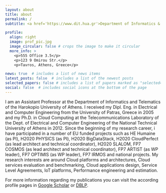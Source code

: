```yaml
---
layout: about
title: about
permalink: /
subtitle: <a href='https://www.dit.hua.gr'>Department of Informatics & Telematics, Harokopio University of Athens</a>

profile:
  align: right
  image: prof_pic.jpg
  image_circular: false # crops the image to make it circular
  more_info: >
    <p>555 Office 3.5</p>
    <p>123 9 Omirou Str.</p>
    <p>Tavros, Athens, Greece</p>

news: true  # includes a list of news items
latest_posts: false  # includes a list of the newest posts
selected_papers: false # includes a list of papers marked as "selected={true}"
social: false  # includes social icons at the bottom of the page
---
```


I am an Assistant Professor at the Department of Informatics and Telematics of the Harokopio University of Athens. I received my Dipl. Eng. in Electrical and Computer Engineering from the University of Patras, Greece in 2005 and my Ph.D. in Cloud Computing at the Telecommunications Laboratory of the Dept. of Electrical and Computer Engineering of the National Technical University of Athens in 2012. Since the beginning of my research career, i have participated in a number of EU funded projects such as HE Humaine (as PI), H2020 PHYSICS (as PI), H2020 BigDataStack, H2020 CloudPerfect (as lead architect and technical coordinator), H2020 SLALOM, FP7 COSMOS (as lead architect and technical coordinator), FP7 ARTIST (as WP leader), FP7 OPTIMIS (as WP leader), FP7 IRMOS and national projects. My research interests are around Cloud platforms and architectures, Cloud services evaluation and benchmarking, Cloud applications design, Service Level Agreements, IoT platforms, Performance engineering and estimation.

For more information regarding my publications you can visit the according profile pages in [Google Scholar](https://scholar.google.com/citations?user=LdX7y48AAAAJ&hl=en) or [DBLP](https://dblp.org/pid/82/5108.html).




